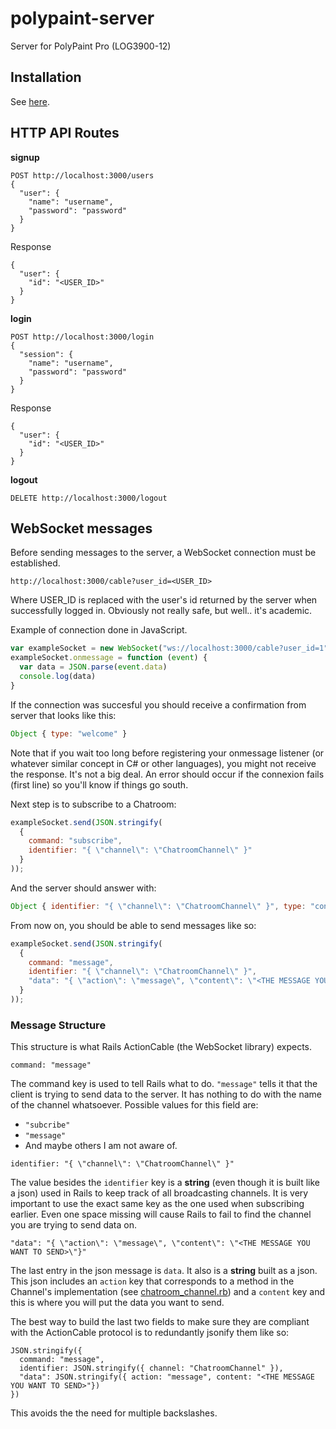 # polypaint-server
Server for PolyPaint Pro (LOG3900-12)

## Installation

See [here][1].

## HTTP API Routes

**signup**
```
POST http://localhost:3000/users
{
  "user": {
    "name": "username",
    "password": "password"
  }
}
```

Response
```
{
  "user": {
    "id": "<USER_ID>"
  }
}
```

**login**
```
POST http://localhost:3000/login
{
  "session": {
    "name": "username",
    "password": "password"
  }
}
```

Response
```
{
  "user": {
    "id": "<USER_ID>"
  }
}
```

**logout**
```
DELETE http://localhost:3000/logout
```

## WebSocket messages
Before sending messages to the server, a WebSocket connection must be established.
```
http://localhost:3000/cable?user_id=<USER_ID>
```

Where USER_ID is replaced with the user's id returned by the server when successfully logged in. Obviously not really safe, but well.. it's academic.

Example of connection done in JavaScript.
```js
var exampleSocket = new WebSocket("ws://localhost:3000/cable?user_id=1");
exampleSocket.onmessage = function (event) {
  var data = JSON.parse(event.data)
  console.log(data)
}
```

If the connection was succesful you should receive a confirmation from server that looks like this:
```js
Object { type: "welcome" }
```

Note that if you wait too long before registering your onmessage listener (or whatever similar concept in C# or other languages), you might not receive the response. It's not a big deal. An error should occur if the connexion fails (first line) so you'll know if things go south.

Next step is to subscribe to a Chatroom:
```js
exampleSocket.send(JSON.stringify(
  {
    command: "subscribe",
    identifier: "{ \"channel\": \"ChatroomChannel\" }"
  }
));
```

And the server should answer with:
```js
Object { identifier: "{ \"channel\": \"ChatroomChannel\" }", type: "confirm_subscription" }
```

From now on, you should be able to send messages like so:
```js
exampleSocket.send(JSON.stringify(
  {
    command: "message",
    identifier: "{ \"channel\": \"ChatroomChannel\" }",
    "data": "{ \"action\": \"message\", \"content\": \"<THE MESSAGE YOU WANT TO SEND>\"}"
  }
));
```

### Message Structure
This structure is what Rails ActionCable (the WebSocket library) expects.

```
command: "message"
```
The command key is used to tell Rails what to do. `"message"` tells it that the client is trying to send data to the server. It has nothing to do with the name of the channel whatsoever. Possible values for this field are:

- `"subcribe"`
- `"message"`
- And maybe others I am not aware of.

```
identifier: "{ \"channel\": \"ChatroomChannel\" }"
```
The value besides the `identifier` key is a **string** (even though it is built like a json) used in Rails to keep track of all broadcasting channels. It is very important to use the exact same key as the one used when subscribing earlier. Even  one space missing will cause Rails to fail to find the channel you are trying to send data on.

```
"data": "{ \"action\": \"message\", \"content\": \"<THE MESSAGE YOU WANT TO SEND>\"}"
```
The last entry in the json message is `data`. It also is a **string** built as a json. This json includes an `action` key that corresponds to a method in the Channel's implementation (see [chatroom_channel.rb][2]) and a `content` key and this is where you will put the data you want to send.

The best way to build the last two fields to make sure they are compliant with the ActionCable protocol is to redundantly jsonify them like so:
```
JSON.stringify({
  command: "message",
  identifier: JSON.stringify({ channel: "ChatroomChannel" }),
  "data": JSON.stringify({ action: "message", content: "<THE MESSAGE YOU WANT TO SEND>"})
})
```

This avoids the the need for multiple backslashes.

[1]: docs/installation.md
[2]: app/channels/chatroom_channel.rb#L10
